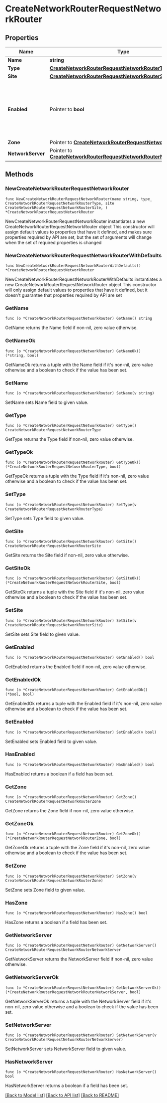 # CreateNetworkRouterRequestNetworkRouter

## Properties

Name | Type | Description | Notes
------------ | ------------- | ------------- | -------------
**Name** | **string** | Name | 
**Type** | [**CreateNetworkRouterRequestNetworkRouterType**](CreateNetworkRouterRequestNetworkRouterType.md) |  | 
**Site** | [**CreateNetworkRouterRequestNetworkRouterSite**](CreateNetworkRouterRequestNetworkRouterSite.md) |  | 
**Enabled** | Pointer to **bool** | Can be used to enable / disable the network router (true, false). Default is on | [optional] 
**Zone** | Pointer to [**CreateNetworkRouterRequestNetworkRouterZone**](CreateNetworkRouterRequestNetworkRouterZone.md) |  | [optional] 
**NetworkServer** | Pointer to [**CreateNetworkRouterRequestNetworkRouterNetworkServer**](CreateNetworkRouterRequestNetworkRouterNetworkServer.md) |  | [optional] 

## Methods

### NewCreateNetworkRouterRequestNetworkRouter

`func NewCreateNetworkRouterRequestNetworkRouter(name string, type_ CreateNetworkRouterRequestNetworkRouterType, site CreateNetworkRouterRequestNetworkRouterSite, ) *CreateNetworkRouterRequestNetworkRouter`

NewCreateNetworkRouterRequestNetworkRouter instantiates a new CreateNetworkRouterRequestNetworkRouter object
This constructor will assign default values to properties that have it defined,
and makes sure properties required by API are set, but the set of arguments
will change when the set of required properties is changed

### NewCreateNetworkRouterRequestNetworkRouterWithDefaults

`func NewCreateNetworkRouterRequestNetworkRouterWithDefaults() *CreateNetworkRouterRequestNetworkRouter`

NewCreateNetworkRouterRequestNetworkRouterWithDefaults instantiates a new CreateNetworkRouterRequestNetworkRouter object
This constructor will only assign default values to properties that have it defined,
but it doesn't guarantee that properties required by API are set

### GetName

`func (o *CreateNetworkRouterRequestNetworkRouter) GetName() string`

GetName returns the Name field if non-nil, zero value otherwise.

### GetNameOk

`func (o *CreateNetworkRouterRequestNetworkRouter) GetNameOk() (*string, bool)`

GetNameOk returns a tuple with the Name field if it's non-nil, zero value otherwise
and a boolean to check if the value has been set.

### SetName

`func (o *CreateNetworkRouterRequestNetworkRouter) SetName(v string)`

SetName sets Name field to given value.


### GetType

`func (o *CreateNetworkRouterRequestNetworkRouter) GetType() CreateNetworkRouterRequestNetworkRouterType`

GetType returns the Type field if non-nil, zero value otherwise.

### GetTypeOk

`func (o *CreateNetworkRouterRequestNetworkRouter) GetTypeOk() (*CreateNetworkRouterRequestNetworkRouterType, bool)`

GetTypeOk returns a tuple with the Type field if it's non-nil, zero value otherwise
and a boolean to check if the value has been set.

### SetType

`func (o *CreateNetworkRouterRequestNetworkRouter) SetType(v CreateNetworkRouterRequestNetworkRouterType)`

SetType sets Type field to given value.


### GetSite

`func (o *CreateNetworkRouterRequestNetworkRouter) GetSite() CreateNetworkRouterRequestNetworkRouterSite`

GetSite returns the Site field if non-nil, zero value otherwise.

### GetSiteOk

`func (o *CreateNetworkRouterRequestNetworkRouter) GetSiteOk() (*CreateNetworkRouterRequestNetworkRouterSite, bool)`

GetSiteOk returns a tuple with the Site field if it's non-nil, zero value otherwise
and a boolean to check if the value has been set.

### SetSite

`func (o *CreateNetworkRouterRequestNetworkRouter) SetSite(v CreateNetworkRouterRequestNetworkRouterSite)`

SetSite sets Site field to given value.


### GetEnabled

`func (o *CreateNetworkRouterRequestNetworkRouter) GetEnabled() bool`

GetEnabled returns the Enabled field if non-nil, zero value otherwise.

### GetEnabledOk

`func (o *CreateNetworkRouterRequestNetworkRouter) GetEnabledOk() (*bool, bool)`

GetEnabledOk returns a tuple with the Enabled field if it's non-nil, zero value otherwise
and a boolean to check if the value has been set.

### SetEnabled

`func (o *CreateNetworkRouterRequestNetworkRouter) SetEnabled(v bool)`

SetEnabled sets Enabled field to given value.

### HasEnabled

`func (o *CreateNetworkRouterRequestNetworkRouter) HasEnabled() bool`

HasEnabled returns a boolean if a field has been set.

### GetZone

`func (o *CreateNetworkRouterRequestNetworkRouter) GetZone() CreateNetworkRouterRequestNetworkRouterZone`

GetZone returns the Zone field if non-nil, zero value otherwise.

### GetZoneOk

`func (o *CreateNetworkRouterRequestNetworkRouter) GetZoneOk() (*CreateNetworkRouterRequestNetworkRouterZone, bool)`

GetZoneOk returns a tuple with the Zone field if it's non-nil, zero value otherwise
and a boolean to check if the value has been set.

### SetZone

`func (o *CreateNetworkRouterRequestNetworkRouter) SetZone(v CreateNetworkRouterRequestNetworkRouterZone)`

SetZone sets Zone field to given value.

### HasZone

`func (o *CreateNetworkRouterRequestNetworkRouter) HasZone() bool`

HasZone returns a boolean if a field has been set.

### GetNetworkServer

`func (o *CreateNetworkRouterRequestNetworkRouter) GetNetworkServer() CreateNetworkRouterRequestNetworkRouterNetworkServer`

GetNetworkServer returns the NetworkServer field if non-nil, zero value otherwise.

### GetNetworkServerOk

`func (o *CreateNetworkRouterRequestNetworkRouter) GetNetworkServerOk() (*CreateNetworkRouterRequestNetworkRouterNetworkServer, bool)`

GetNetworkServerOk returns a tuple with the NetworkServer field if it's non-nil, zero value otherwise
and a boolean to check if the value has been set.

### SetNetworkServer

`func (o *CreateNetworkRouterRequestNetworkRouter) SetNetworkServer(v CreateNetworkRouterRequestNetworkRouterNetworkServer)`

SetNetworkServer sets NetworkServer field to given value.

### HasNetworkServer

`func (o *CreateNetworkRouterRequestNetworkRouter) HasNetworkServer() bool`

HasNetworkServer returns a boolean if a field has been set.


[[Back to Model list]](../README.md#documentation-for-models) [[Back to API list]](../README.md#documentation-for-api-endpoints) [[Back to README]](../README.md)


